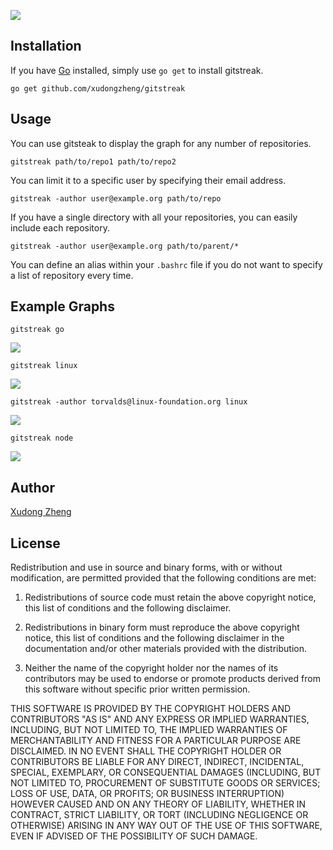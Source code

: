 ![](https://i.imgur.com/9ucpYgY.png)

## Installation

If you have [Go](https://golang.org/) installed, simply use `go get` to install
gitstreak.

`go get github.com/xudongzheng/gitstreak`

## Usage

You can use gitsteak to display the graph for any number of repositories.

`gitstreak path/to/repo1 path/to/repo2`

You can limit it to a specific user by specifying their email address.

`gitstreak -author user@example.org path/to/repo`

If you have a single directory with all your repositories, you can easily
include each repository.

`gitstreak -author user@example.org path/to/parent/*`

You can define an alias within your `.bashrc` file if you do not want to specify
a list of repository every time.

## Example Graphs

`gitstreak go`

![](https://i.imgur.com/dzouqZQ.png)

`gitstreak linux`

![](https://i.imgur.com/zcSxFr3.png)

`gitstreak -author torvalds@linux-foundation.org linux`

![](https://i.imgur.com/m8TtLAy.png)

`gitstreak node`

![](https://i.imgur.com/FW0cp6M.png)

## Author

[Xudong Zheng](https://www.xudongz.com/)

## License

Redistribution and use in source and binary forms, with or without modification,
are permitted provided that the following conditions are met:

1. Redistributions of source code must retain the above copyright notice, this
list of conditions and the following disclaimer.

2. Redistributions in binary form must reproduce the above copyright notice,
this list of conditions and the following disclaimer in the documentation and/or
other materials provided with the distribution.

3. Neither the name of the copyright holder nor the names of its contributors
may be used to endorse or promote products derived from this software without
specific prior written permission.

THIS SOFTWARE IS PROVIDED BY THE COPYRIGHT HOLDERS AND CONTRIBUTORS "AS IS" AND
ANY EXPRESS OR IMPLIED WARRANTIES, INCLUDING, BUT NOT LIMITED TO, THE IMPLIED
WARRANTIES OF MERCHANTABILITY AND FITNESS FOR A PARTICULAR PURPOSE ARE
DISCLAIMED. IN NO EVENT SHALL THE COPYRIGHT HOLDER OR CONTRIBUTORS BE LIABLE FOR
ANY DIRECT, INDIRECT, INCIDENTAL, SPECIAL, EXEMPLARY, OR CONSEQUENTIAL DAMAGES
(INCLUDING, BUT NOT LIMITED TO, PROCUREMENT OF SUBSTITUTE GOODS OR SERVICES;
LOSS OF USE, DATA, OR PROFITS; OR BUSINESS INTERRUPTION) HOWEVER CAUSED AND ON
ANY THEORY OF LIABILITY, WHETHER IN CONTRACT, STRICT LIABILITY, OR TORT
(INCLUDING NEGLIGENCE OR OTHERWISE) ARISING IN ANY WAY OUT OF THE USE OF THIS
SOFTWARE, EVEN IF ADVISED OF THE POSSIBILITY OF SUCH DAMAGE.

